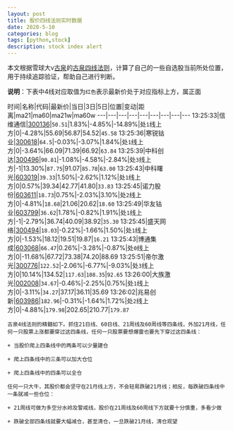 ```yaml
---
layout: post
title: 股价四线法则实时数据
date: 2020-5-10
categories: blog
tags: [python,stock]
description: stock index alert
---
```



本文根据雪球大v[古泉](https://xueqiu.com/u/7148646888)的[古泉四线法则](https://xueqiu.com/7148646888/130498192)，计算了自己的一些自选股当前所处位置，用于持续追踪验证，帮助自己进行判断。

**说明**：下表中4线对应取值为`红色`表示最新价处于对应指标上方，属正面

时间|名称|代码|最新价|当日|3日|5日|位置|变动|距离|ma21|ma60|ma21w|ma60w
---|---|---|---|---|---|---|---|---
13:25:33|信维通信|[300136](https://xueqiu.com/S/SZ300136)|`50.51`|1.83%|-4.85%|-14.89%|处`1`线上方|0|-4.28%|55.69|56.87|54.52|`45.58`
13:25:36|寒锐钴业|[300618](https://xueqiu.com/S/SZ300618)|`64.5`|-0.03%|-3.07%|1.84%|处`1`线上方|0|-3.64%|66.09|71.39|66.92|`63.84`
13:25:39|中科创达|[300496](https://xueqiu.com/S/SZ300496)|`90.81`|-1.08%|-4.58%|-2.84%|处`3`线上方|-1|13.30%|`87.75`|91.07|`85.78`|`63.00`
13:25:43|中科曙光|[603019](https://xueqiu.com/S/SH603019)|`39.33`|1.50%|-2.62%|1.12%|处`1`线上方|0|0.57%|39.34|42.77|41.80|`33.83`
13:25:45|诺力股份|[603611](https://xueqiu.com/S/SH603611)|`18.73`|0.75%|-2.03%|3.10%|处`2`线上方|0|-4.81%|`18.68`|21.06|20.62|`18.60`
13:25:49|华友钴业|[603799](https://xueqiu.com/S/SH603799)|`36.62`|1.78%|-0.82%|1.91%|处`1`线上方|-1|-2.79%|36.74|40.09|38.92|`35.30`
13:25:45|盛天网络|[300494](https://xueqiu.com/S/SZ300494)|`18.03`|-0.22%|-1.66%|1.50%|处`1`线上方|0|-1.53%|18.12|19.51|19.87|`16.21`
13:25:43|博通集成|[603068](https://xueqiu.com/S/SH603068)|`66.47`|0.26%|-3.28%|-0.87%|处`0`线上方|0|-11.68%|67.72|73.38|74.20|88.69
13:25:51|帝尔激光|[300776](https://xueqiu.com/S/SZ300776)|`122.52`|-2.06%|-6.77%|-9.03%|处`3`线上方|0|10.14%|134.52|`117.63`|`108.35`|`92.65`
13:26:00|大族激光|[002008](https://xueqiu.com/S/SZ002008)|`34.67`|-0.46%|-2.25%|0.75%|处`1`线上方|0|-3.11%|`34.27`|37.17|36.11|35.69
13:26:02|兆易创新|[603986](https://xueqiu.com/S/SH603986)|`182.96`|-0.31%|-1.64%|1.72%|处`2`线上方|0|-4.88%|`179.98`|202.65|210.77|`179.87`

```
古泉4线法则的精髓如下。抓住21日线、60日线、21周线及60周线等四条线，外加21月线，任何一只股票上涨都要穿过这四条线，任何一只股票要想爆雷也要先下穿过这四条线：

+ 当股价爬上四条线中的两条可以少量建仓

+ 爬上四条线中的三条可以加大仓位

+ 爬上四条线中的四条可以全仓

任何一只大牛，其股价都会坚守在21月线上方，不会轻易跌破21月线；相反，每跌破四条线中一条就减一些仓位：

+ 21周线可做为多空分水岭及警戒线，股价在21周线及60周线下方就要十分慎重，多看少做

+ 跌破全部四条线就要大幅减仓，甚至清仓，一旦跌破21月线，清仓观望
```